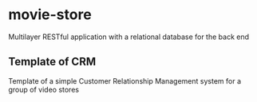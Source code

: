 # movie-store
Multilayer RESTful application with a relational database for the back end

## Template of CRM
Template of a simple Customer Relationship Management system for a group of video stores
